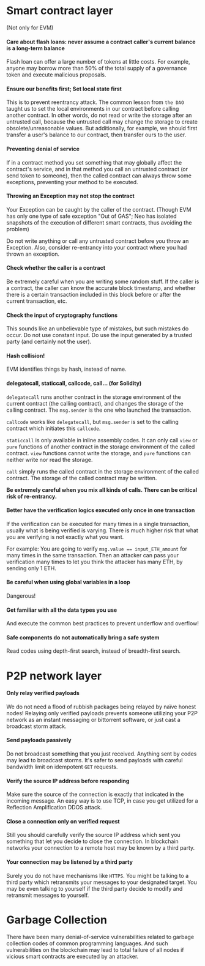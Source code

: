 # Smart contract layer

(Not only for EVM)

#### Care about flash loans: never assume a contract caller's current balance is a long-term balance

Flash loan can offer a large number of tokens at little costs. For example, anyone may borrow more than 50% of the total supply of a governance token and execute malicious proposals. 

#### Ensure our benefits first; Set local state first

This is to prevent reentrancy attack. The common lesson from `the DAO` taught us to set the local environments in our contract before calling another contract. In other words, do not read or write the storage after an untrusted call, because the untrusted call may change the storage to create obsolete/unreasonable values. But additionally, for example, we should first transfer a user's balance to our contract, then transfer ours to the user. 

#### Preventing denial of service

If in a contract method you set something that may globally affect the contract's service, and in that method you call an untrusted contract (or send token to someone), then the called contract can always throw some exceptions, preventing your method to be executed. 

#### Throwing an Exception may not stop the contract

Your Exception can be caught by the caller of the contract. (Though EVM has only one type of safe exception "Out of GAS"; Neo has isolated snapshots of the execution of different smart contracts, thus avoiding the problem)

Do not write anything or call any untrusted contract before you throw an Exception. Also, consider re-entrancy into your contract where you had thrown an exception. 

#### Check whether the caller is a contract

Be extremely careful when you are writing some random stuff. If the caller is a contract, the caller can know the accurate block timestamp, and whether there is a certain transaction included in this block before or after the current transaction, etc. 

#### Check the input of cryptography functions

This sounds like an unbelievable type of mistakes, but such mistakes do occur. Do not use constant input. Do use the input generated by a trusted party (and certainly not the user).

#### Hash collision!

EVM identifies things by hash, instead of name.

#### delegatecall, staticcall, callcode, call... (for Solidity)

`delegatecall` runs another contract in the storage environment of the current contract (the calling contract), and changes the storage of the calling contract. The `msg.sender` is the one who launched the transaction. 

`callcode` works like `delegatecall`, but `msg.sender` is set to the calling contract which initiates this `callcode`. 

`staticcall` is only available in inline assembly codes. It can only call `view` or `pure` functions of another contract in the storage environment of the called contract. `view` functions cannot write the storage, and `pure` functions can neither write nor read the storage. 

`call` simply runs the called contract in the storage environment of the called contract. The storage of the called contract may be written. 

**Be extremely careful when you mix all kinds of calls. There can be critical risk of re-entrancy.** 

#### Better have the verification logics executed only once in one transaction

If the verification can be executed for many times in a single transaction, usually what is being verified is varying. There is much higher risk that what you are verifying is not exactly what you want. 

For example: You are going to verify `msg.value == input_ETH_amount` for many times in the same transaction. Then an attacker can pass your verification many times to let you think the attacker has many ETH, by sending only 1 ETH.

#### Be careful when using global variables in a loop

Dangerous!

#### Get familiar with all the data types you use

And execute the common best practices to prevent underflow and overflow!

#### Safe components do not automatically bring a safe system

Read codes using depth-first search, instead of breadth-first search.

# P2P network layer

#### Only relay verified payloads

We do not need a flood of rubbish packages being relayed by naïve honest nodes! Relaying only verified payloads prevents someone utilizing your P2P network as an instant messaging or bittorrent software, or just cast a broadcast storm attack. 

#### Send payloads passively

Do not broadcast something that you just received. Anything sent by codes may lead to broadcast storms. It's safer to send payloads with careful bandwidth limit on idempotent `GET` requests. 

#### Verify the source IP address before responding

Make sure the source of the connection is exactly that indicated in the incoming message. An easy way is to use TCP, in case you get utilized for a Reflection Amplification DDOS attack. 

#### Close a connection only on verified request

Still you should carefully verify the source IP address which sent you something that let you decide to close the connection. In blockchain networks your connection to a remote host may be known by a third party. 

#### Your connection may be listened by a third party

Surely you do not have mechanisms like `HTTPS`. You might be talking to a third party which retransmits your messages to your designated target. You may be even talking to yourself if the third party decide to modify and retransmit messages to yourself. 

# Garbage Collection

There have been many denial-of-service vulnerabilities related to garbage collection codes of common programming languages. And such vulnerabilities on the blockchain may lead to total failure of all nodes if vicious smart contracts are executed by an attacker.